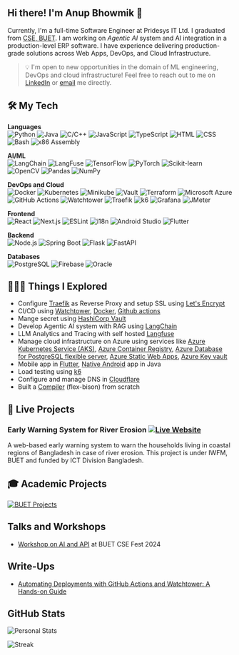 ## Hi there! I'm Anup Bhowmik 👋

Currently, I'm a full-time Software Engineer at Pridesys IT Ltd. I graduated from [CSE, BUET](https://cse.buet.ac.bd/). I am working on _Agentic AI_ system and AI integration in a production-level ERP software. I have experience delivering production-grade solutions across Web Apps, DevOps, and Cloud Infrastructure.

> 💡 I'm open to new opportunities in the domain of ML engineering, DevOps and cloud infrastructure! Feel free to reach out to me on [LinkedIn](https://www.linkedin.com/in/anupbhowmik21) or [email](mailto:anupbhowmik.1998@gmail.com) me directly.

## 🛠️ My Tech

**Languages**  
 ![Python](https://img.shields.io/badge/Python-3776AB?style=flat&logo=python&logoColor=white) ![Java](https://img.shields.io/badge/Java-007396?style=flat&logo=java&logoColor=white) ![C/C++](https://img.shields.io/badge/C%2FC%2B%2B-00599C?style=flat&logo=c%2B%2B&logoColor=white) ![JavaScript](https://img.shields.io/badge/JavaScript-F7DF1E?style=flat&logo=javascript&logoColor=black) ![TypeScript](https://img.shields.io/badge/TypeScript-3178C6?style=flat&logo=typescript&logoColor=white) ![HTML](https://img.shields.io/badge/HTML5-E34F26?style=flat&logo=html5&logoColor=white) ![CSS](https://img.shields.io/badge/CSS-1572B6?style=flat&logo=css3&logoColor=white) ![Bash](https://img.shields.io/badge/Bash-4EAA25?style=flat&logo=gnu-bash&logoColor=white) ![x86 Assembly](https://img.shields.io/badge/x86%20Assembly-000000?style=flat&logo=assemblyscript&logoColor=white)

**AI/ML**  
 ![LangChain](https://img.shields.io/badge/LangChain-FF9900?style=flat&logo=langchain&logoColor=white) ![LangFuse](https://img.shields.io/badge/LangFuse-000000?style=flat&logo=langchain&logoColor=white) ![TensorFlow](https://img.shields.io/badge/TensorFlow-FF6F00?style=flat&logo=tensorflow&logoColor=white) ![PyTorch](https://img.shields.io/badge/PyTorch-EE4C2C?style=flat&logo=pytorch&logoColor=white) ![Scikit-learn](https://img.shields.io/badge/Scikit--learn-F7931E?style=flat&logo=scikit-learn&logoColor=white) ![OpenCV](https://img.shields.io/badge/OpenCV-5C3EE8?style=flat&logo=opencv&logoColor=white) ![Pandas](https://img.shields.io/badge/Pandas-150458?style=flat&logo=pandas&logoColor=white) ![NumPy](https://img.shields.io/badge/NumPy-013243?style=flat&logo=numpy&logoColor=white)

**DevOps and Cloud**  
 ![Docker](https://img.shields.io/badge/Docker-2496ED?style=flat&logo=docker&logoColor=white) ![Kubernetes](https://img.shields.io/badge/Kubernetes-326CE5?style=flat&logo=kubernetes&logoColor=white) ![Minikube](https://img.shields.io/badge/Minikube-F5F5F5?style=flat&logo=kubernetes&logoColor=blue) ![Vault](https://img.shields.io/badge/Vault-000000?style=flat&logo=vault&logoColor=white) ![Terraform](https://img.shields.io/badge/Terraform-623CE4?style=flat&logo=terraform&logoColor=white) ![Microsoft Azure](https://img.shields.io/badge/Microsoft%20Azure-0078D4?style=flat&logo=microsoft-azure&logoColor=white) ![GitHub Actions](https://img.shields.io/badge/GitHub%20Actions-2088FF?style=flat&logo=github-actions&logoColor=white) ![Watchtower](https://img.shields.io/badge/Watchtower-000000?style=flat&logo=watchtower&logoColor=white) ![Traefik](https://img.shields.io/badge/Traefik-24A1C1?style=flat&logo=traefik&logoColor=white) ![k6](https://img.shields.io/badge/k6-7D64FF?style=flat&logo=k6&logoColor=white) ![Grafana](https://img.shields.io/badge/Grafana-F46800?style=flat&logo=grafana&logoColor=white) ![JMeter](https://img.shields.io/badge/JMeter-D22128?style=flat&logo=apache-jmeter&logoColor=white)

**Frontend**  
![React](https://img.shields.io/badge/React-61DAFB?style=flat&logo=react&logoColor=black) ![Next.js](https://img.shields.io/badge/Next.js-000000?style=flat&logo=next.js&logoColor=white) ![ESLint](https://img.shields.io/badge/ESLint-4B32C3?style=flat&logo=eslint&logoColor=white) ![i18n](https://img.shields.io/badge/i18n-0078D4?style=flat&logo=localization&logoColor=white) ![Android Studio](https://img.shields.io/badge/Android%20Studio-3DDC84?style=flat&logo=android-studio&logoColor=white) ![Flutter](https://img.shields.io/badge/Flutter-02569B?style=flat&logo=flutter&logoColor=white)

**Backend**  
 ![Node.js](https://img.shields.io/badge/Node.js-339933?style=flat&logo=node.js&logoColor=white) ![Spring Boot](https://img.shields.io/badge/Spring%20Boot-6DB33F?style=flat&logo=spring-boot&logoColor=white) ![Flask](https://img.shields.io/badge/Flask-000000?style=flat&logo=flask&logoColor=white) ![FastAPI](https://img.shields.io/badge/FastAPI-009688?style=flat&logo=fastapi&logoColor=white)

**Databases**  
 ![PostgreSQL](https://img.shields.io/badge/PostgreSQL-336791?style=flat&logo=postgresql&logoColor=white) ![Firebase](https://img.shields.io/badge/Firebase-FFCA28?style=flat&logo=firebase&logoColor=black) ![Oracle](https://img.shields.io/badge/Oracle-F80000?style=flat&logo=oracle&logoColor=white)

## 👨🏻‍💻 Things I Explored

- Configure [Traefik](https://traefik.io/) as Reverse Proxy and setup SSL using [Let's Encrypt](https://letsencrypt.org/)
- CI/CD using [Watchtower](https://containrrr.dev/watchtower/), [Docker](https://www.docker.com/), [Github actions](https://docs.github.com/en/actions)
- Mange secret using [HashiCorp Vault](https://www.vaultproject.io/)
- Develop Agentic AI system with RAG using [LangChain](https://www.langchain.com/)
- LLM Analytics and Tracing with self hosted [Langfuse](https://langfuse.com/)
- Manage cloud infrastructure on Azure using services like [Azure Kubernetes Service (AKS)](https://azure.microsoft.com/en-us/products/kubernetes-service), [Azure Container Registry](https://azure.microsoft.com/en-us/products/container-registry), [Azure Database for PostgreSQL flexible server](https://learn.microsoft.com/en-us/azure/postgresql/), [Azure Static Web Apps](https://azure.microsoft.com/en-us/products/app-service/static), [Azure Key vault](https://azure.microsoft.com/en-us/products/key-vault)
- Mobile app in [Flutter](https://flutter.dev/), [Native Android](https://developer.android.com/) app in Java
- Load testing using [k6](https://k6.io/open-source/)
- Configure and manage DNS in [Cloudflare](https://www.cloudflare.com/)
- Built a [Compiler](https://github.com/anupbhowmik/Compiler) (flex-bison) from scratch

## 🔴 Live Projects

### Early Warning System for River Erosion [![Live Website](https://img.shields.io/badge/-Live%20Website-0085C0?style=flat&logo=ripple)](https://www.ews-re.com/)

A web-based early warning system to warn the households living in coastal regions of Bangladesh in case of river erosion. This project is under IWFM, BUET and funded by ICT Division Bangladesh.

<!-- ### CommuniCreate [![Codebase](https://img.shields.io/badge/-Codebase-000000?style=flat&logo=github)](https://github.com/CPM-Creative-Production-Management) [![Live Website](https://img.shields.io/badge/-Live%20Website-3ab7a5?style=flat&logo=ripple)](https://communicreate.onrender.com)

A centralized system for connecting Creative Content Agency and Clients. Features of this project include Personalized Dashboard, Task Management, Review System, Employee Management, Project Management, Payment System, and Admin Site for managing users. -->

## 🎓 Academic Projects

[![BUET Projects](https://img.shields.io/badge/-BUET%20Projects-ab1e22?style=flat)](https://github.com/anupbhowmik/Academic-Projects-BUET)

## Talks and Workshops

- <a href="https://www.youtube.com/watch?v=K4a0-QlTOeo&t=2s" target="_blank">Workshop on AI and API</a> at BUET CSE Fest 2024

## Write-Ups

- <a href="https://medium.com/p/7780f647f82b" target="_blank">Automating Deployments with GitHub Actions and Watchtower: A Hands-on Guide</a>

## GitHub Stats

![Personal Stats](https://github-readme-stats.vercel.app/api?username=anupbhowmik&theme=dark&hide_border=false&include_all_commits=true&count_private=true)

![Streak](https://github-readme-streak-stats.herokuapp.com/?user=anupbhowmik&theme=dark&hide_border=false)

<!-- ## 🏆 GitHub Trophies
![](https://github-profile-trophy.vercel.app/?username=anupbhowmik&theme=darkhub&no-frame=false&no-bg=true&margin-w=4)
 -->
